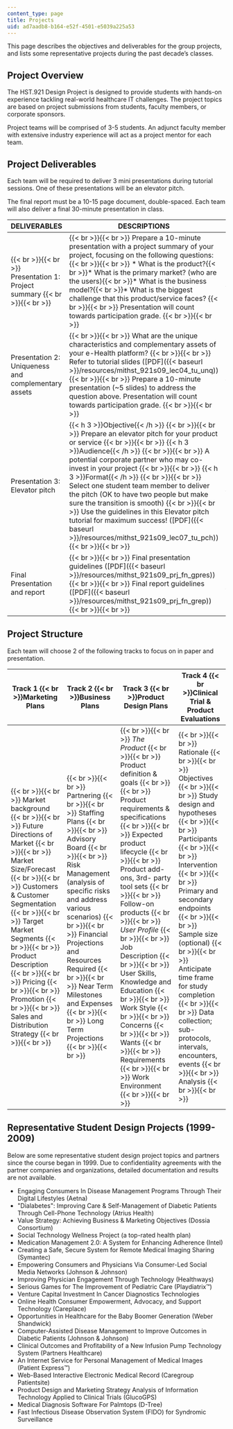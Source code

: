 ```yaml
---
content_type: page
title: Projects
uid: ad7aadb8-b164-e52f-4501-e5039a225a53
---
```


This page describes the objectives and deliverables for the group projects, and lists some representative projects during the past decade’s classes.

Project Overview
----------------

The HST.921 Design Project is designed to provide students with hands-on experience tackling real-world healthcare IT challenges. The project topics are based on project submissions from students, faculty members, or corporate sponsors.

Project teams will be comprised of 3-5 students. An adjunct faculty member with extensive industry experience will act as a project mentor for each team.

Project Deliverables
--------------------

Each team will be required to deliver 3 mini presentations during tutorial sessions. One of these presentations will be an elevator pitch.

The final report must be a 10-15 page document, double-spaced. Each team will also deliver a final 30-minute presentation in class.

| DELIVERABLES | DESCRIPTIONS | DUES |
| --- | --- | --- |
|  {{< br >}}{{< br >}} Presentation 1: Project summary {{< br >}}{{< br >}}  |  {{< br >}}{{< br >}} Prepare a 10-minute presentation with a project summary of your project, focusing on the following questions: {{< br >}}{{< br >}} *   What is the product?{{< br >}}*   What is the primary market? (who are the users){{< br >}}*   What is the business model?{{< br >}}*   What is the biggest challenge that this product/service faces? {{< br >}}{{< br >}} Presentation will count towards participation grade. {{< br >}}{{< br >}}  | Ses #5 |
| Presentation 2: Uniqueness and complementary assets |  {{< br >}}{{< br >}} What are the unique characteristics and complementary assets of your e-Health platform? {{< br >}}{{< br >}} Refer to tutorial slides ([PDF]({{< baseurl >}}/resources/mithst_921s09_lec04_tu_unq)) {{< br >}}{{< br >}} Prepare a 10-minute presentation (~5 slides) to address the question above. Presentation will count towards participation grade. {{< br >}}{{< br >}}  | Ses #7 |
| Presentation 3: Elevator pitch | {{< h 3 >}}Objective{{< /h >}} {{< br >}}{{< br >}} Prepare an elevator pitch for your product or service {{< br >}}{{< br >}} {{< h 3 >}}Audience{{< /h >}} {{< br >}}{{< br >}} A potential corporate partner who may co-invest in your project {{< br >}}{{< br >}} {{< h 3 >}}Format{{< /h >}} {{< br >}}{{< br >}} Select one student team member to deliver the pitch (OK to have two people but make sure the transition is smooth) {{< br >}}{{< br >}} Use the guidelines in this Elevator pitch tutorial for maximum success! ([PDF]({{< baseurl >}}/resources/mithst_921s09_lec07_tu_pch)) {{< br >}}{{< br >}}  | Ses #8 |
| Final Presentation and report |  {{< br >}}{{< br >}} Final presentation guidelines ([PDF]({{< baseurl >}}/resources/mithst_921s09_prj_fn_gpres)) {{< br >}}{{< br >}} Final report guidelines ([PDF]({{< baseurl >}}/resources/mithst_921s09_prj_fn_grep)) {{< br >}}{{< br >}}  | Ses #13 

Project Structure
-----------------

Each team will choose 2 of the following tracks to focus on in paper and presentation.

| Track 1  {{< br >}}Marketing Plans | Track 2  {{< br >}}Business Plans | Track 3  {{< br >}}Product Design Plans | Track 4  {{< br >}}Clinical Trial & Product Evaluations |
| --- | --- | --- | --- |
|  {{< br >}}{{< br >}} Market background {{< br >}}{{< br >}} Future Directions of Market {{< br >}}{{< br >}} Market Size/Forecast {{< br >}}{{< br >}} Customers & Customer Segmentation {{< br >}}{{< br >}} Target Market Segments {{< br >}}{{< br >}} Product Description {{< br >}}{{< br >}} Pricing {{< br >}}{{< br >}} Promotion {{< br >}}{{< br >}} Sales and Distribution Strategy {{< br >}}{{< br >}}  |  {{< br >}}{{< br >}} Partnering {{< br >}}{{< br >}} Staffing Plans {{< br >}}{{< br >}} Advisory Board {{< br >}}{{< br >}} Risk Management (analysis of specific risks and address various scenarios) {{< br >}}{{< br >}} Financial Projections and Resources Required {{< br >}}{{< br >}} Near Term Milestones and Expenses {{< br >}}{{< br >}} Long Term Projections {{< br >}}{{< br >}}  |  {{< br >}}{{< br >}} _The Product_ {{< br >}}{{< br >}} Product definition & goals {{< br >}}{{< br >}} Product requirements & specifications {{< br >}}{{< br >}} Expected product lifecycle {{< br >}}{{< br >}} Product add-ons, 3rd- party tool sets {{< br >}}{{< br >}} Follow-on products {{< br >}}{{< br >}} _User Profile_ {{< br >}}{{< br >}} Job Description {{< br >}}{{< br >}} User Skills, Knowledge and Education {{< br >}}{{< br >}} Work Style {{< br >}}{{< br >}} Concerns {{< br >}}{{< br >}} Wants {{< br >}}{{< br >}} Requirements {{< br >}}{{< br >}} Work Environment {{< br >}}{{< br >}}  |  {{< br >}}{{< br >}} Rationale {{< br >}}{{< br >}} Objectives {{< br >}}{{< br >}} Study design and hypotheses {{< br >}}{{< br >}} Participants {{< br >}}{{< br >}} Intervention {{< br >}}{{< br >}} Primary and secondary endpoints {{< br >}}{{< br >}} Sample size (optional) {{< br >}}{{< br >}} Anticipate time frame for study completion {{< br >}}{{< br >}} Data collection; sub-protocols, intervals, encounters, events {{< br >}}{{< br >}} Analysis {{< br >}}{{< br >}}  

Representative Student Design Projects (1999-2009)
--------------------------------------------------

Below are some representative student design project topics and partners since the course began in 1999. Due to confidentiality agreements with the partner companies and organizations, detailed documentation and results are not available.

*   Engaging Consumers In Disease Management Programs Through Their Digital Lifestyles (Aetna)
*   "Dialabetes": Improving Care & Self-Management of Diabetic Patients Through Cell-Phone Technology (Atrius Health)
*   Value Strategy: Achieving Business & Marketing Objectives (Dossia Consortium)
*   Social Technology Wellness Project (a top-rated health plan)
*   Medication Management 2.0: A System for Enhancing Adherence (Intel)
*   Creating a Safe, Secure System for Remote Medical Imaging Sharing (Symantec)
*   Empowering Consumers and Physicians Via Consumer-Led Social Media Networks (Johnson & Johnson)
*   Improving Physician Engagement Through Technology (Healthways)
*   Serious Games for The Improvement of Pediatric Care (Playdiatrix™)
*   Venture Capital Investment In Cancer Diagnostics Technologies
*   Online Health Consumer Empowerment, Advocacy, and Support Technology (Careplace)
*   Opportunities in Healthcare for the Baby Boomer Generation (Weber Shandwick)
*   Computer-Assisted Disease Management to Improve Outcomes in Diabetic Patients (Johnson & Johnson)
*   Clinical Outcomes and Profitability of a New Infusion Pump Technology System (Partners Healthcare)
*   An Internet Service for Personal Management of Medical Images (Patient Express™)
*   Web-Based Interactive Electronic Medical Record (Caregroup Patientsite)
*   Product Design and Marketing Strategy Analysis of Information Technology Applied to Clinical Trials (GlucoGPS)
*   Medical Diagnosis Software For Palmtops (D-Tree)
*   Fast Infectious Disease Observation System (FIDO) for Syndromic Surveillance